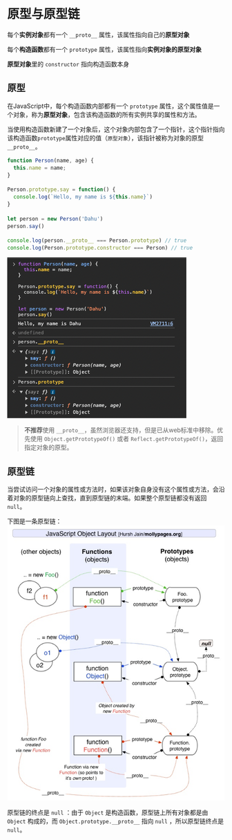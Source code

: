 # 原型与原型链

每个**实例对象**都有一个 `__proto__` 属性，该属性指向自己的**原型对象**

每个**构造函数**都有一个 `prototype` 属性，该属性指向**实例对象的原型对象**

**原型对象**里的 `constructor` 指向构造函数本身

## 原型

在JavaScript中，每个构造函数内部都有一个 `prototype` 属性，这个属性值是一个对象，称为**原型对象**，包含该构造函数的所有实例共享的属性和方法。  

当使用构造函数新建了一个对象后，这个对象内部包含了一个指针，这个指针指向该构造函数`prototype`属性对应的值（`原型对象`），该指针被称为对象的原型`__proto__`。

```javascript
function Person(name, age) {
  this.name = name;
}

Person.prototype.say = function() {
  console.log(`Hello, my name is ${this.name}`)
}

let person = new Person('Dahu')
person.say()

console.log(person.__proto__ === Person.prototype) // true
console.log(Person.prototype.constructor === Person) // true
```

<img src="../../public/原型.png" alt="person对象截图" />

> **不推荐**使用 `__proto__`，虽然浏览器还支持，但是已从web标准中移除。优先使用 `Object.getPrototypeOf()` 或者 `Reflect.getPrototypeOf()`，返回指定对象的原型。

## 原型链

当尝试访问一个对象的属性或方法时，如果该对象自身没有这个属性或方法，会沿着对象的原型链向上查找，直到原型链的末端。如果整个原型链都没有返回 `null`。

下图是一条原型链：
<img src="../../public/原型链.png" alt="原型链" />

原型链的终点是 `null` ：由于 `Object` 是构造函数，原型链上所有对象都是由 `Object` 构成的，而 `Object.prototype.__proto__` 指向 `null` ，所以原型链终点是 `null`。
